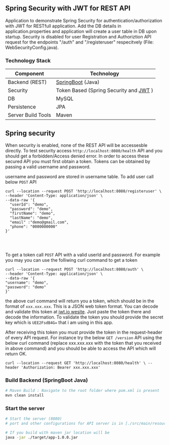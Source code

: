 ## Spring Security with JWT for REST API
Application to demonstrate Spring Security for authentication/authorization with JWT for RESTfull application. Add the DB details in application.properties and application will create a user table in DB upon startup.
Security is disabled for user Registration and Authoriztion API request for the endpoints  "/auth" and "/registeruser" respecitvely (File: WebSecurityConfig.java). 


### Technology Stack
Component         | Technology
---               | ---
Backend (REST)    | [SpringBoot](https://projects.spring.io/spring-boot) (Java)
Security          | Token Based (Spring Security and [JWT](https://github.com/auth0/java-jwt) )
DB                | MySQL 
Persistence       | JPA  
Server Build Tools| Maven 
 
## Spring security
When security is enabled, none of the REST API will be accessesble directly.
To test security access `http://localhost:8080/health` API and you should get a forbidden/Access denied error. 
In order to access these secured API you must first obtain a token. Tokens can be obtained by passing a valid username and password.

username and password are stored in username table. To add user call below `POST` API 

```
curl --location --request POST 'http://localhost:8080/registeruser' \
--header 'Content-Type: application/json' \
--data-raw '{
  "userId": "demo",
  "password": "demo",
  "firstName": "demo",
  "lastName": "demo",
  "email" :"demo@gmail.com",
  "phone": "0000000000"
}'


```
<br/>

To get a token call `POST` API with a valid userId and password. For example you may you can use the folliwing curl command to get a token 


```
curl --location --request POST 'http://localhost:8080/auth' \
--header 'Content-Type: application/json' \
--data-raw '{
"username": "demo",
"password": "demo"
}'

```
 
the above curl command will return you a token, which should be in the format of `xxx.xxx.xxx`. This is a JSON web token format. 
You can decode and validate this token at [jwt.io wesite](https://jwt.io/). Just paste the token there and decode the information.
 To validate the token you should provide the secret key which is `UEE2FsdB4G=` that i am using in this app.
<br/>

After receiving this token you must provide the token in the request-header of every API request. For instance try the below `GET /version` API using the below 
curl command (replace xxx.xxx.xxx with the token that you received in above command) and you should be able to access the API which will return OK.
```
curl --location --request GET 'http://localhost:8080/health' \ --header 'Authorization: Bearer xxx.xxx.xxx'
``` 
 

### Build Backend (SpringBoot Java)
```bash
# Maven Build : Navigate to the root folder where pom.xml is present 
mvn clean install
```

### Start the server
```bash
# Start the server (8080)
# port and other configurations for API server is in [./src/main/resources/application.properties](/src/main/resources/application.properties) file

# If you build with maven jar location will be 
java -jar ./target/app-1.0.0.jar

```
 
